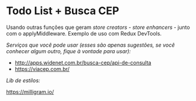 # Todo List + Busca CEP

Usando outras funções que geram _store creators_ - _store enhancers_ - junto com o applyMiddleware.
Exemplo de uso com Redux DevTools.

*Serviços que você pode usar (esses são apenas sugestões, se você conhecer algum outro, fique à vontade para usar):*

- http://apps.widenet.com.br/busca-cep/api-de-consulta
- https://viacep.com.br/

*Lib de estilos:*

https://milligram.io/